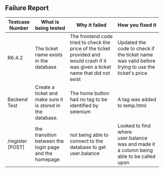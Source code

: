 ## Failure Report
| Testcase Number | What is being tested                                        | Why it failed                                                                                                                      | How you fixed it                                                                               |
|-----------------|-------------------------------------------------------------|------------------------------------------------------------------------------------------------------------------------------------|------------------------------------------------------------------------------------------------|
| R6.4.2          | The ticket name exists in the database                      | The frontend code tried to check the price of the ticket provided and would crash if it was given a ticket name that did not exist | Updated the code to check if the ticket name was valid before trying to use the ticket's price |
| Backend Test    | Create a ticket and make sure it is stored in the database. | The home button had no tag to be identified by selenium                                                                            | A tag was added to temp.html   | 
|  /register [POST]  | the transition between the login page and the homepage  |  not being able to connect to the database to get user.balance  |  Looked to find where user.balance was and made it a column being able to be called upon  |
